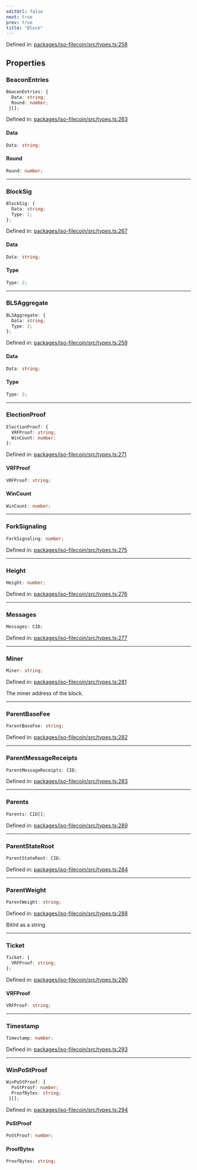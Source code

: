 ```yaml
---
editUrl: false
next: true
prev: true
title: "Block"
---
```


Defined in: [packages/iso-filecoin/src/types.ts:258](https://github.com/hugomrdias/filecoin/blob/main/packages/iso-filecoin/src/types.ts#L258)

## Properties

### BeaconEntries

```ts
BeaconEntries: {
  Data: string;
  Round: number;
 }[];
```

Defined in: [packages/iso-filecoin/src/types.ts:263](https://github.com/hugomrdias/filecoin/blob/main/packages/iso-filecoin/src/types.ts#L263)

#### Data

```ts
Data: string;
```

#### Round

```ts
Round: number;
```

***

### BlockSig

```ts
BlockSig: {
  Data: string;
  Type: 2;
};
```

Defined in: [packages/iso-filecoin/src/types.ts:267](https://github.com/hugomrdias/filecoin/blob/main/packages/iso-filecoin/src/types.ts#L267)

#### Data

```ts
Data: string;
```

#### Type

```ts
Type: 2;
```

***

### BLSAggregate

```ts
BLSAggregate: {
  Data: string;
  Type: 2;
};
```

Defined in: [packages/iso-filecoin/src/types.ts:259](https://github.com/hugomrdias/filecoin/blob/main/packages/iso-filecoin/src/types.ts#L259)

#### Data

```ts
Data: string;
```

#### Type

```ts
Type: 2;
```

***

### ElectionProof

```ts
ElectionProof: {
  VRFProof: string;
  WinCount: number;
};
```

Defined in: [packages/iso-filecoin/src/types.ts:271](https://github.com/hugomrdias/filecoin/blob/main/packages/iso-filecoin/src/types.ts#L271)

#### VRFProof

```ts
VRFProof: string;
```

#### WinCount

```ts
WinCount: number;
```

***

### ForkSignaling

```ts
ForkSignaling: number;
```

Defined in: [packages/iso-filecoin/src/types.ts:275](https://github.com/hugomrdias/filecoin/blob/main/packages/iso-filecoin/src/types.ts#L275)

***

### Height

```ts
Height: number;
```

Defined in: [packages/iso-filecoin/src/types.ts:276](https://github.com/hugomrdias/filecoin/blob/main/packages/iso-filecoin/src/types.ts#L276)

***

### Messages

```ts
Messages: CID;
```

Defined in: [packages/iso-filecoin/src/types.ts:277](https://github.com/hugomrdias/filecoin/blob/main/packages/iso-filecoin/src/types.ts#L277)

***

### Miner

```ts
Miner: string;
```

Defined in: [packages/iso-filecoin/src/types.ts:281](https://github.com/hugomrdias/filecoin/blob/main/packages/iso-filecoin/src/types.ts#L281)

The miner address of the block.

***

### ParentBaseFee

```ts
ParentBaseFee: string;
```

Defined in: [packages/iso-filecoin/src/types.ts:282](https://github.com/hugomrdias/filecoin/blob/main/packages/iso-filecoin/src/types.ts#L282)

***

### ParentMessageReceipts

```ts
ParentMessageReceipts: CID;
```

Defined in: [packages/iso-filecoin/src/types.ts:283](https://github.com/hugomrdias/filecoin/blob/main/packages/iso-filecoin/src/types.ts#L283)

***

### Parents

```ts
Parents: CID[];
```

Defined in: [packages/iso-filecoin/src/types.ts:289](https://github.com/hugomrdias/filecoin/blob/main/packages/iso-filecoin/src/types.ts#L289)

***

### ParentStateRoot

```ts
ParentStateRoot: CID;
```

Defined in: [packages/iso-filecoin/src/types.ts:284](https://github.com/hugomrdias/filecoin/blob/main/packages/iso-filecoin/src/types.ts#L284)

***

### ParentWeight

```ts
ParentWeight: string;
```

Defined in: [packages/iso-filecoin/src/types.ts:288](https://github.com/hugomrdias/filecoin/blob/main/packages/iso-filecoin/src/types.ts#L288)

BitInt as a string

***

### Ticket

```ts
Ticket: {
  VRFProof: string;
};
```

Defined in: [packages/iso-filecoin/src/types.ts:290](https://github.com/hugomrdias/filecoin/blob/main/packages/iso-filecoin/src/types.ts#L290)

#### VRFProof

```ts
VRFProof: string;
```

***

### Timestamp

```ts
Timestamp: number;
```

Defined in: [packages/iso-filecoin/src/types.ts:293](https://github.com/hugomrdias/filecoin/blob/main/packages/iso-filecoin/src/types.ts#L293)

***

### WinPoStProof

```ts
WinPoStProof: {
  PoStProof: number;
  ProofBytes: string;
 }[];
```

Defined in: [packages/iso-filecoin/src/types.ts:294](https://github.com/hugomrdias/filecoin/blob/main/packages/iso-filecoin/src/types.ts#L294)

#### PoStProof

```ts
PoStProof: number;
```

#### ProofBytes

```ts
ProofBytes: string;
```
